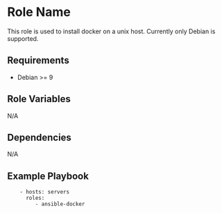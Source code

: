 Role Name
=========

This role is used to install docker on a unix host.
Currently only Debian is supported.

Requirements
------------

- Debian >= 9

Role Variables
--------------

N/A

Dependencies
------------

N/A

Example Playbook
----------------

```
    - hosts: servers
      roles:
         - ansible-docker
```